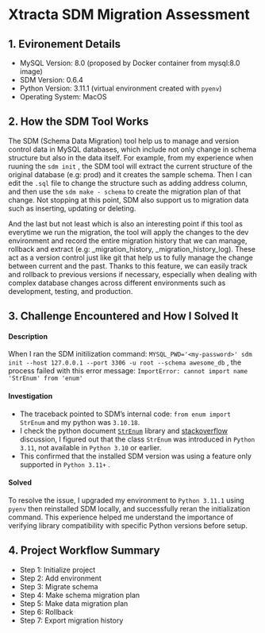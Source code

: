 # Xtracta SDM Migration Assessment

## 1. Evironement Details 
- MySQL Version: 8.0 (proposed by Docker container from mysql:8.0 image)
- SDM Version: 0.6.4
- Python Version: 3.11.1 (virtual environment created with `pyenv`)
- Operating System: MacOS 

## 2. How the SDM Tool Works 
The SDM (Schema Data Migration) tool help us to manage and version control data in MySQL databases, which include not only change in schema structure but also in the data itself. For example, from my experience when ruuning the `sdm init` , the SDM tool will extract the current structure of the original database (e.g: prod) and it creates the sample schema. Then I can edit the `.sql` file to change the structure such as adding address column, and then use the `sdm make - schema` to create the migration plan of that change. Not stopping at this point, SDM also support us to  migration data such as inserting, updating or deleting. 

And the last but not least which is also an interesting point if this tool as everytime we run the migration, the tool will apply the changes to the dev environment and record the entire migration history that we can manage, rollback and extract (e.g: _migration_history, _migration_history_log). These act as a version control just like git that help us to fully manage the change between current and the past. Thanks to this feature, we can easily track and rollback to previous versions if necessary, especially when dealing with complex database changes across different environments such as development, testing, and production.

## 3. Challenge Encountered and How I Solved It

#### Description
When I ran the SDM initilization command: `MYSQL_PWD='<my-password>' sdm init --host 127.0.0.1 --port 3306 -u root --schema awesome_db` , the process failed with this error message: `ImportError: cannot import name 'StrEnum' from 'enum'`

#### Investigation
- The traceback pointed to SDM’s internal code: `from enum import StrEnum` and my python was `3.10.18`. 
- I check the python document [`StrEnum`](https://pypi.org/project/StrEnum/) library and [stackoverflow](https://stackoverflow.com/questions/75040733/is-there-a-way-to-use-strenum-in-earlier-python-versions) discussion, I figured out that the class `StrEnum` was introduced in `Python 3.11`, not available in `Python 3.10` or earlier.
- This confirmed that the installed SDM version was using a feature only supported in `Python 3.11+` .

#### Solved
To resolve the issue, I upgraded my environment to `Python 3.11.1` using `pyenv` then reinstalled SDM locally, and successfully reran the initialization command. This experience helped me understand the importance of verifying library compatibility with specific Python versions before setup. 


## 4. Project Workflow Summary
- Step 1: Initialize project
- Step 2: Add environment
- Step 3: Migrate schema
- Step 4: Make schema migration plan
- Step 5: Make data migration plan
- Step 6: Rollback
- Step 7: Export migration history